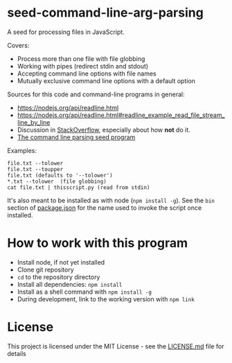 # seed-command-line-arg-parsing

A seed for processing files in JavaScript.

Covers:

- Process more than one file with file globbing
- Working with pipes (redirect stdin and stdout)
- Accepting command line options with file names
- Mutually exclusive command line options with a default option

Sources for this code and command-line programs in general:

- https://nodejs.org/api/readline.html
- https://nodejs.org/api/readline.html#readline_example_read_file_stream_line_by_line
- Discussion in [StackOverflow](https://stackoverflow.com/questions/6156501/read-a-file-one-line-at-a-time-in-node-js),
  especially about how **not** do it.
- [The command line parsing seed program](https://github.com/cgarbin/seed-javascript-command-line-arg-parsing)

Examples:

```
file.txt --tolower
file.txt --toupper
file.txt (defaults to '--tolower')
*.txt --tolower  (file globbing)
cat file.txt | thisscript.py (read from stdin)
```

It's also meant to be installed as with node (`npm install -g`). See the `bin` section
of [package.json](package.json) for the name used to invoke the script once installed.

# How to work with this program

- Install node, if not yet installed
- Clone git repository
- `cd` to the repository directory
- Install all dependencies: `npm install`
- Install as a shell command with `npm install -g`
- During development, link to the working version with `npm link`

# License

This project is licensed under the MIT License - see the [LICENSE.md](LICENSE.md) file for details
